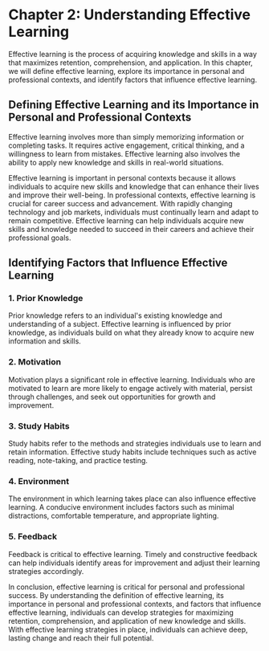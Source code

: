 Chapter 2: Understanding Effective Learning
===========================================

Effective learning is the process of acquiring knowledge and skills in a way that maximizes retention, comprehension, and application. In this chapter, we will define effective learning, explore its importance in personal and professional contexts, and identify factors that influence effective learning.

Defining Effective Learning and its Importance in Personal and Professional Contexts
------------------------------------------------------------------------------------

Effective learning involves more than simply memorizing information or completing tasks. It requires active engagement, critical thinking, and a willingness to learn from mistakes. Effective learning also involves the ability to apply new knowledge and skills in real-world situations.

Effective learning is important in personal contexts because it allows individuals to acquire new skills and knowledge that can enhance their lives and improve their well-being. In professional contexts, effective learning is crucial for career success and advancement. With rapidly changing technology and job markets, individuals must continually learn and adapt to remain competitive. Effective learning can help individuals acquire new skills and knowledge needed to succeed in their careers and achieve their professional goals.

Identifying Factors that Influence Effective Learning
-----------------------------------------------------

### 1. Prior Knowledge

Prior knowledge refers to an individual's existing knowledge and understanding of a subject. Effective learning is influenced by prior knowledge, as individuals build on what they already know to acquire new information and skills.

### 2. Motivation

Motivation plays a significant role in effective learning. Individuals who are motivated to learn are more likely to engage actively with material, persist through challenges, and seek out opportunities for growth and improvement.

### 3. Study Habits

Study habits refer to the methods and strategies individuals use to learn and retain information. Effective study habits include techniques such as active reading, note-taking, and practice testing.

### 4. Environment

The environment in which learning takes place can also influence effective learning. A conducive environment includes factors such as minimal distractions, comfortable temperature, and appropriate lighting.

### 5. Feedback

Feedback is critical to effective learning. Timely and constructive feedback can help individuals identify areas for improvement and adjust their learning strategies accordingly.

In conclusion, effective learning is critical for personal and professional success. By understanding the definition of effective learning, its importance in personal and professional contexts, and factors that influence effective learning, individuals can develop strategies for maximizing retention, comprehension, and application of new knowledge and skills. With effective learning strategies in place, individuals can achieve deep, lasting change and reach their full potential.
